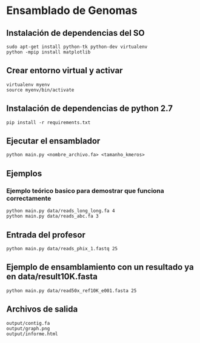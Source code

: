 # Ensamblado de Genomas
## Instalación de dependencias del SO
	sudo apt-get install python-tk python-dev virtualenv
	python -mpip install matplotlib

## Crear entorno virtual y activar
	virtualenv myenv
	source myenv/bin/activate

## Instalación de dependencias de python 2.7
	pip install -r requirements.txt

## Ejecutar el ensamblador
	python main.py <nombre_archivo.fa> <tamanho_kmeros>

## Ejemplos

### Ejemplo teórico basico para demostrar que funciona correctamente
    python main.py data/reads_long_long.fa 4
    python main.py data/reads_abc.fa 3

## Entrada del profesor
    python main.py data/reads_phix_1.fastq 25

## Ejemplo de ensamblamiento con un resultado ya en data/result10K.fasta
    python main.py data/read50x_ref10K_e001.fasta 25

## Archivos de salida
    output/contig.fa
    output/graph.png
    output/informe.html
